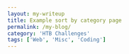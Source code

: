 ```yaml
---
layout: my-writeup
title: Example sort by category page
permalink: /my-blog/
category: 'HTB Challenges'
tags: ['Web', 'Misc', 'Coding']
---
```

